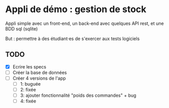 # Appli de démo : gestion de stock

Appli simple avec un front-end, un back-end avec quelques API rest, et une BDD sql (sqlite)

But : permettre à des étudiant·es de s'exercer aux tests logiciels

## TODO

- [x] Ecrire les specs
- [ ] Créer la base de données
- [ ] Créer 4 versions de l'app
  - [ ] 1: buguée
  - [ ] 2: fixée
  - [ ] 3: ajouter fonctionnalité "poids des commandes" + bug
  - [ ] 4: fixée
